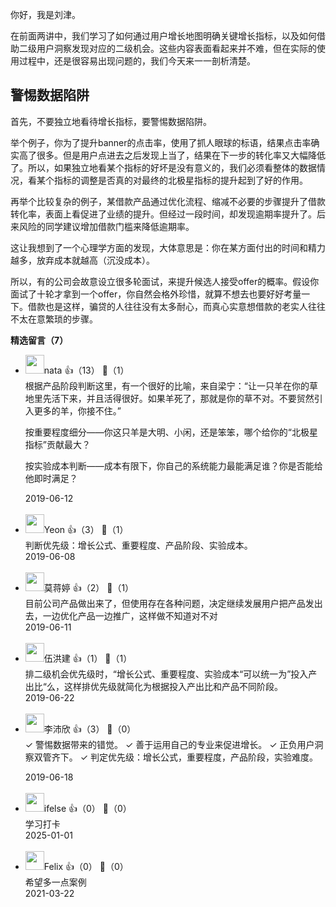 你好，我是刘津。

在前面两讲中，我们学习了如何通过用户增长地图明确关键增长指标，以及如何借助二级用户洞察发现对应的二级机会。这些内容表面看起来并不难，但在实际的使用过程中，还是很容易出现问题的，我们今天来一一剖析清楚。

## 警惕数据陷阱

首先，不要独立地看待增长指标，要警惕数据陷阱。

举个例子，你为了提升banner的点击率，使用了抓人眼球的标语，结果点击率确实高了很多。但是用户点进去之后发现上当了，结果在下一步的转化率又大幅降低了。所以，如果独立地看某个指标的好坏是没有意义的，我们必须看整体的数据情况，看某个指标的调整是否真的对最终的北极星指标的提升起到了好的作用。

再举个比较复杂的例子，某借款产品通过优化流程、缩减不必要的步骤提升了借款转化率，表面上看促进了业绩的提升。但经过一段时间，却发现逾期率提升了。后来风险的同学建议增加借款门槛来降低逾期率。

这让我想到了一个心理学方面的发现，大体意思是：你在某方面付出的时间和精力越多，放弃成本就越高（沉没成本）。

所以，有的公司会故意设立很多轮面试，来提升候选人接受offer的概率。假设你面试了十轮才拿到一个offer，你自然会格外珍惜，就算不想去也要好好考量一下。借款也是这样，骗贷的人往往没有太多耐心，而真心实意想借款的老实人往往不太在意繁琐的步骤。
<div><strong>精选留言（7）</strong></div><ul>
<li><img src="https://static001.geekbang.org/account/avatar/00/0f/96/b7/945815ed.jpg" width="30px"><span>nata</span> 👍（13） 💬（1）<div>根据产品阶段判断这里，有一个很好的比喻，来自梁宁：“让一只羊在你的草地里先活下来，并且活得很好。如果羊死了，那就是你的草不对。不要贸然引入更多的羊，你接不住。”

按重要程度细分——你这只羊是大明、小闲，还是笨笨，哪个给你的“北极星指标”贡献最大？

按实验成本判断——成本有限下，你自己的系统能力最能满足谁？你是否能给他即时满足？</div>2019-06-12</li><br/><li><img src="https://static001.geekbang.org/account/avatar/00/15/29/01/20caec2f.jpg" width="30px"><span>Yeon</span> 👍（3） 💬（1）<div>判断优先级：增长公式、重要程度、产品阶段、实验成本。</div>2019-06-08</li><br/><li><img src="https://static001.geekbang.org/account/avatar/00/16/bc/d3/e49c802a.jpg" width="30px"><span>莫蒋婷</span> 👍（2） 💬（1）<div>目前公司产品做出来了，但使用存在各种问题，决定继续发展用户把产品发出去，一边优化产品一边推广，这样做不知道对不对</div>2019-06-11</li><br/><li><img src="https://static001.geekbang.org/account/avatar/00/16/ba/69/96a69577.jpg" width="30px"><span>伍洪建</span> 👍（1） 💬（1）<div>排二级机会优先级时，“增长公式、重要程度、实验成本“可以统一为”投入产出比“么，这样排优先级就简化为根据投入产出比和产品不同阶段。</div>2019-06-22</li><br/><li><img src="https://static001.geekbang.org/account/avatar/00/14/cb/07/e34220d6.jpg" width="30px"><span>李沛欣</span> 👍（3） 💬（0）<div>✓ 警惕数据带来的错觉。
✓ 善于运用自己的专业来促进增长。
✓ 正负用户洞察双管齐下。
✓ 判定优先级：增长公式，重要程度，产品阶段，实验难度。
</div>2019-06-18</li><br/><li><img src="https://static001.geekbang.org/account/avatar/00/26/eb/d7/90391376.jpg" width="30px"><span>ifelse</span> 👍（0） 💬（0）<div>学习打卡</div>2025-01-01</li><br/><li><img src="https://static001.geekbang.org/account/avatar/00/26/9e/ba/97eb9ba9.jpg" width="30px"><span>Felix</span> 👍（0） 💬（0）<div>希望多一点案例</div>2021-03-22</li><br/>
</ul>